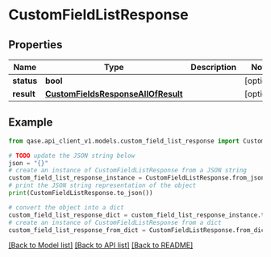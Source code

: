 # CustomFieldListResponse


## Properties

Name | Type | Description | Notes
------------ | ------------- | ------------- | -------------
**status** | **bool** |  | [optional] 
**result** | [**CustomFieldsResponseAllOfResult**](CustomFieldsResponseAllOfResult.md) |  | [optional] 

## Example

```python
from qase.api_client_v1.models.custom_field_list_response import CustomFieldListResponse

# TODO update the JSON string below
json = "{}"
# create an instance of CustomFieldListResponse from a JSON string
custom_field_list_response_instance = CustomFieldListResponse.from_json(json)
# print the JSON string representation of the object
print(CustomFieldListResponse.to_json())

# convert the object into a dict
custom_field_list_response_dict = custom_field_list_response_instance.to_dict()
# create an instance of CustomFieldListResponse from a dict
custom_field_list_response_from_dict = CustomFieldListResponse.from_dict(custom_field_list_response_dict)
```
[[Back to Model list]](../README.md#documentation-for-models) [[Back to API list]](../README.md#documentation-for-api-endpoints) [[Back to README]](../README.md)


